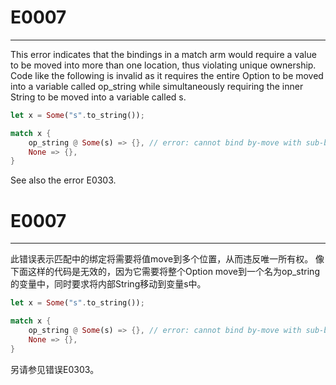 # E0007

---

This error indicates that the bindings in a match arm would require a value to be moved into more than one location, thus violating unique ownership. Code like the following is invalid as it requires the entire Option<String> to be moved into a variable called op_string while simultaneously requiring the inner String to be moved into a variable called s.


```rust
let x = Some("s".to_string());

match x {
    op_string @ Some(s) => {}, // error: cannot bind by-move with sub-bindings
    None => {},
}
```

See also the error E0303.


# E0007

---

此错误表示匹配中的绑定将需要将值move到多个位置，从而违反唯一所有权。 像下面这样的代码是无效的，因为它需要将整个Option <String> move到一个名为op_string的变量中，同时要求将内部String移动到变量s中。


```rust
let x = Some("s".to_string());

match x {
    op_string @ Some(s) => {}, // error: cannot bind by-move with sub-bindings
    None => {},
}
```

另请参见错误E0303。

